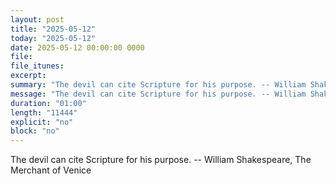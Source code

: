 ```yaml
---
layout: post
title: "2025-05-12"
today: "2025-05-12"
date: 2025-05-12 00:00:00 0000
file:
file_itunes:
excerpt:
summary: "The devil can cite Scripture for his purpose. -- William Shakespeare, The Merchant of Venice "
message: "The devil can cite Scripture for his purpose. -- William Shakespeare, The Merchant of Venice "
duration: "01:00"
length: "11444"
explicit: "no"
block: "no"
---
```

The devil can cite Scripture for his purpose. -- William Shakespeare, The Merchant of Venice 

